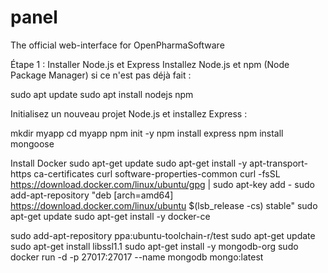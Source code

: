 # panel
The official web-interface for OpenPharmaSoftware

Étape 1 : Installer Node.js et Express
Installez Node.js et npm (Node Package Manager) si ce n'est pas déjà fait :

sudo apt update
sudo apt install nodejs npm

Initialisez un nouveau projet Node.js et installez Express :

mkdir myapp
cd myapp
npm init -y
npm install express
npm install mongoose

Install Docker
sudo apt-get update
sudo apt-get install -y apt-transport-https ca-certificates curl software-properties-common
curl -fsSL https://download.docker.com/linux/ubuntu/gpg | sudo apt-key add -
sudo add-apt-repository "deb [arch=amd64] https://download.docker.com/linux/ubuntu $(lsb_release -cs) stable"
sudo apt-get update
sudo apt-get install -y docker-ce


sudo add-apt-repository ppa:ubuntu-toolchain-r/test
sudo apt-get update
sudo apt-get install libssl1.1
sudo apt-get install -y mongodb-org
sudo docker run -d -p 27017:27017 --name mongodb mongo:latest